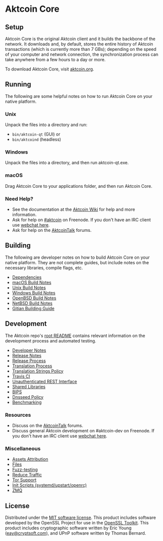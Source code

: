 Aktcoin Core
=============

Setup
---------------------
Aktcoin Core is the original Aktcoin client and it builds the backbone of the network. It downloads and, by default, stores the entire history of Aktcoin transactions (which is currently more than 7 GBs); depending on the speed of your computer and network connection, the synchronization process can take anywhere from a few hours to a day or more.

To download Aktcoin Core, visit [aktcoin.org](https://aktcoin.org).

Running
---------------------
The following are some helpful notes on how to run Aktcoin Core on your native platform.

### Unix

Unpack the files into a directory and run:

- `bin/aktcoin-qt` (GUI) or
- `bin/aktcoind` (headless)

### Windows

Unpack the files into a directory, and then run aktcoin-qt.exe.

### macOS

Drag Aktcoin Core to your applications folder, and then run Aktcoin Core.

### Need Help?

* See the documentation at the [Aktcoin Wiki](https://aktcoin.info/)
for help and more information.
* Ask for help on [#aktcoin](http://webchat.freenode.net?channels=aktcoin) on Freenode. If you don't have an IRC client use [webchat here](http://webchat.freenode.net?channels=aktcoin).
* Ask for help on the [AktcoinTalk](https://aktcointalk.io/) forums.

Building
---------------------
The following are developer notes on how to build Aktcoin Core on your native platform. They are not complete guides, but include notes on the necessary libraries, compile flags, etc.

- [Dependencies](dependencies.md)
- [macOS Build Notes](build-osx.md)
- [Unix Build Notes](build-unix.md)
- [Windows Build Notes](build-windows.md)
- [OpenBSD Build Notes](build-openbsd.md)
- [NetBSD Build Notes](build-netbsd.md)
- [Gitian Building Guide](gitian-building.md)

Development
---------------------
The Aktcoin repo's [root README](/README.md) contains relevant information on the development process and automated testing.

- [Developer Notes](developer-notes.md)
- [Release Notes](release-notes.md)
- [Release Process](release-process.md)
- [Translation Process](translation_process.md)
- [Translation Strings Policy](translation_strings_policy.md)
- [Travis CI](travis-ci.md)
- [Unauthenticated REST Interface](REST-interface.md)
- [Shared Libraries](shared-libraries.md)
- [BIPS](bips.md)
- [Dnsseed Policy](dnsseed-policy.md)
- [Benchmarking](benchmarking.md)

### Resources
* Discuss on the [AktcoinTalk](https://aktcointalk.io/) forums.
* Discuss general Aktcoin development on #aktcoin-dev on Freenode. If you don't have an IRC client use [webchat here](http://webchat.freenode.net/?channels=aktcoin-dev).

### Miscellaneous
- [Assets Attribution](assets-attribution.md)
- [Files](files.md)
- [Fuzz-testing](fuzzing.md)
- [Reduce Traffic](reduce-traffic.md)
- [Tor Support](tor.md)
- [Init Scripts (systemd/upstart/openrc)](init.md)
- [ZMQ](zmq.md)

License
---------------------
Distributed under the [MIT software license](/COPYING).
This product includes software developed by the OpenSSL Project for use in the [OpenSSL Toolkit](https://www.openssl.org/). This product includes
cryptographic software written by Eric Young ([eay@cryptsoft.com](mailto:eay@cryptsoft.com)), and UPnP software written by Thomas Bernard.

